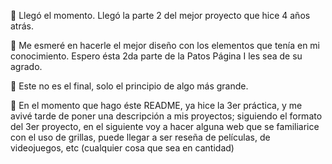 🦆 Llegó el momento. Llegó la parte 2 del mejor proyecto que hice 4 años atrás. 

🦆 Me esmeré en hacerle el mejor diseño con los elementos que tenía en mi conocimiento. Espero ésta 2da parte de la Patos Página I les sea de su agrado.

🦆 Este no es el final, solo el principio de algo más grande.

👾 En el momento que hago éste README, ya hice la 3er práctica, y me avivé tarde de poner una descripción a mis proyectos; siguiendo el formato del 3er proyecto, en el siguiente voy a hacer alguna web que se familiarice con el uso de grillas, 
puede llegar a ser reseña de películas, de videojuegos, etc (cualquier cosa que sea en cantidad)
